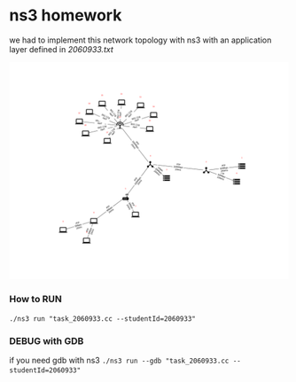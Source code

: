 # ns3 homework

we had to implement this network topology with ns3 with an application layer defined in _2060933.txt_

![network topology](2060933.png "NETWORK TOPOLOGY")

### How to RUN

```./ns3 run "task_2060933.cc --studentId=2060933"```

### DEBUG with GDB

if you need gdb with ns3 ```./ns3 run --gdb "task_2060933.cc --studentId=2060933"``` 
